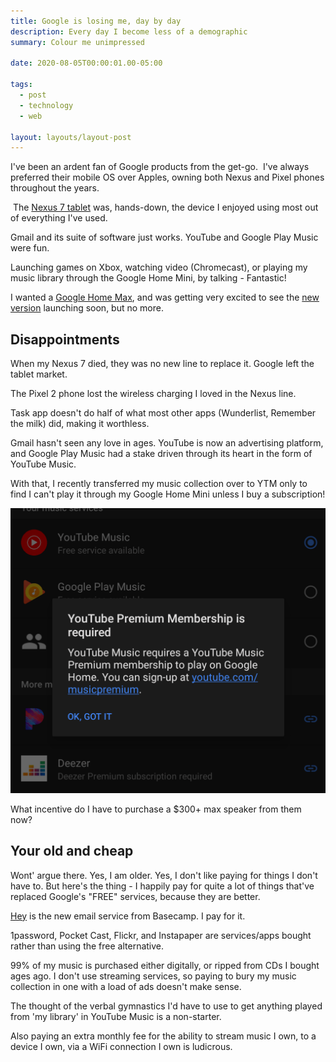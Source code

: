 ```yaml
---
title: Google is losing me, day by day
description: Every day I become less of a demographic
summary: Colour me unimpressed

date: 2020-08-05T00:00:01.00-05:00

tags:
  - post
  - technology
  - web

layout: layouts/layout-post
---
```

I've been an ardent fan of Google products from the get-go.  I've always preferred their mobile OS over Apples, owning both Nexus and Pixel phones throughout the years.

 The [Nexus 7 tablet](https://www.asus.com/us/Tablets/Nexus_7/) was, hands-down, the device I enjoyed using most out of everything I've used.

Gmail and its suite of software just works. YouTube and Google Play Music were fun.

Launching games on Xbox, watching video (Chromecast), or playing my music library through the Google Home Mini, by talking - Fantastic!

I wanted a [Google Home Max](https://store.google.com/product/google_home_max_speaker), and was getting very excited to see the [new version](https://www.cnet.com/news/google-confirmed-a-new-nest-smart-speaker-is-coming-heres-what-we-know/) launching soon, but no more.

## Disappointments

When my Nexus 7 died, they was no new line to replace it. Google left the tablet market.

The Pixel 2 phone lost the wireless charging I loved in the Nexus line.

Task app doesn't do half of what most other apps (Wunderlist, Remember the milk) did, making it worthless.

Gmail hasn't seen any love in ages. YouTube is now an advertising platform, and Google Play Music had a stake driven through its heart in the form of YouTube Music.

With that, I recently transferred my music collection over to YTM only to find I can't play it through my Google Home Mini unless I buy a subscription!

![screenshot of YouTube Premium option](/img/2020-07-25-ss-YouTube-premium.png "screenshot of YouTube Premium option")

What incentive do I have to purchase a $300+ max speaker from them now?

## Your old and cheap

Wont' argue there. Yes, I am older. Yes, I don't like paying for things I don't have to. But here's the thing - I happily pay for quite a lot of things that've replaced Google's "FREE" services, because they are better.

[Hey](https://hey.com) is the new email service from Basecamp. I pay for it.

1password, Pocket Cast, Flickr, and Instapaper are services/apps bought rather than using the free alternative. 

99% of my music is purchased either digitally, or ripped from CDs I bought ages ago. I don't use streaming services, so paying to bury my music collection in one with a load of ads doesn't make sense.

The thought of the verbal gymnastics I'd have to use to get anything played from 'my library' in YouTube Music is a non-starter.

Also paying an extra monthly fee for the ability to stream music I own, to a device I own, via a WiFi connection I own is ludicrous.